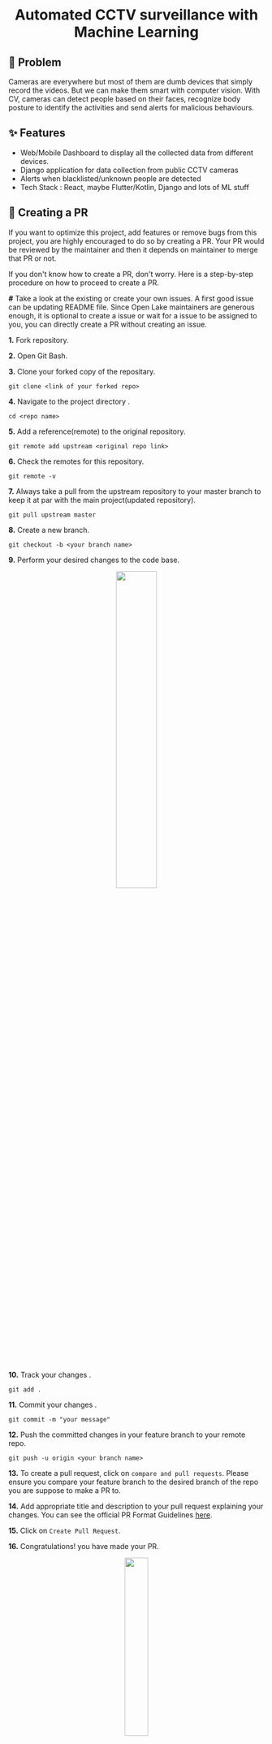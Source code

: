<h1 align="center"> Automated CCTV surveillance with Machine Learning </h1>


## 🤔 Problem
Cameras are everywhere but most of them are dumb devices that simply record the videos. But we can make them smart with computer vision. With CV, cameras can detect people based on their faces, recognize body posture to identify the activities and send alerts for malicious behaviours.

## ✨ Features
- Web/Mobile Dashboard to display all the collected data from different devices.
- Django application for data collection from public CCTV cameras
- Alerts when blacklisted/unknown people are detected
- Tech Stack : React, maybe Flutter/Kotlin, Django and lots of ML stuff

## 📄 Creating a PR

If you want to optimize this project, add features or remove bugs from this project, you are highly encouraged to do so by creating a PR. Your PR would be reviewed by the maintainer and then it depends on maintainer to merge that PR or not.

If you don't know how to create a PR, don't worry. Here is a step-by-step procedure on how to proceed to create a PR.


**#**  Take a look at the existing or create your own issues. A first good issue can be updating README file. Since Open Lake maintainers are generous enough, it is optional to create a issue or wait for a issue to be assigned to you, you can directly create a PR without creating an issue.

**1.**  Fork repository.

**2.**  Open Git Bash.

**3.**  Clone your forked copy of the repositary.

```
git clone <link of your forked repo>
```

**4.** Navigate to the project directory .

```
cd <repo name>
```

**5.** Add a reference(remote) to the original repository.

```
git remote add upstream <original repo link>
```

**6.** Check the remotes for this repository.

```
git remote -v
```

**7.** Always take a pull from the upstream repository to your master branch to keep it at par with the main project(updated repository).

```
git pull upstream master
```

**8.** Create a new branch.

```
git checkout -b <your branch name>
```

**9.** Perform your desired changes to the code base.

<p align="center"><img width=40% src="https://media.giphy.com/media/QNFhOolVeCzPQ2Mx85/giphy.gif"></p>

**10.** Track your changes .

```
git add . 
```

**11.** Commit your changes .

```
git commit -m "your message"
```

**12.** Push the committed changes in your feature branch to your remote repo.

```
git push -u origin <your branch name>
```

**13.** To create a pull request, click on `compare and pull requests`. Please ensure you compare your feature branch to the desired branch of the repo you are suppose to make a PR to.

**14.** Add appropriate title and description to your pull request explaining your changes. You can see the official PR Format Guidelines [here](https://github.com/OpenLake/Leaderboard-Pro/wiki/PR-Format-Guidelines).

**15.** Click on `Create Pull Request`.

**16.** Congratulations! you have made your PR.

<p align="center"><img src="https://media.giphy.com/media/RLFYsKqesq4Q2zFHlJ/giphy.gif" width=30%></p>

**17.** Now your PR would be reviewed by the maintainer. Sometimes your maintainer would merge your PR request without asking for any further changes.
        
  <p align="center"><img width=40% src="https://media.giphy.com/media/RlrcXMffVZaouUVPGD/giphy.gif"></p>

   But sometimes your PR might be reviewed to infinity.

<p align="center"><img width=40% src="https://tenor.com/view/calculating-talking-computing-gif-15613545.gif"></p>

## Maintainers
- 👤 **Ruskin Manku** [@RuskinManku](https://github.com/RuskinManku)
- 👤 **Kumar Shivendu** [@KShivendu](https://github.com/KShivendu)

---
